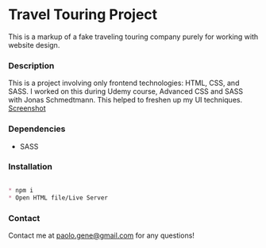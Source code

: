 # Travel Touring Project

This is a markup of a fake traveling touring company purely for working with website design.

### Description

This is a project involving only frontend technologies: HTML, CSS, and SASS. I worked on this during Udemy course, Advanced CSS and SASS with Jonas Schmedtmann. This helped to freshen up my UI techniques.
[Screenshot](https://i.ibb.co/SKrW9Fw/No-JS-Interactive-Resume.png)

### Dependencies

* SASS

### Installation

```markdown

* npm i
* Open HTML file/Live Server

```

### Contact

Contact me at paolo.gene@gmail.com for any questions!
